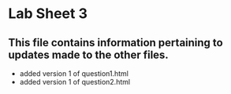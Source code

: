 # Lab Sheet 3
This file contains information pertaining to updates made to the other files.
---
- added version 1 of question1.html
- added version 1 of question2.html
